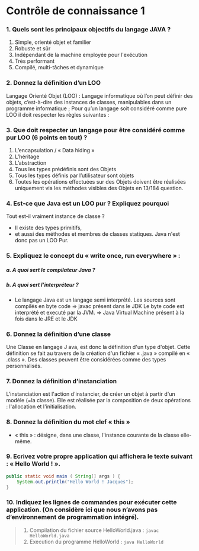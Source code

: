 # Contrôle de connaissance 1

### 1. Quels sont les principaux objectifs du langage JAVA ?
>
1. Simple, orienté objet et familier
2. Robuste et sûr
3. Indépendant de la machine employée pour l'exécution
4. Très performant
5. Compilé, multi-tâches et dynamique

### 2. Donnez la définition d’un LOO
>
Langage Orienté Objet (LOO) : Langage informatique où l’on
peut définir des objets, c’est-à-dire des instances de classes,
manipulables dans un programme informatique ;
Pour qu’un langage soit considéré comme pure LOO il doit respecter les
règles suivantes :


### 3. Que doit respecter un langage pour être considéré comme pur LOO (6 points en tout) ?
>
1. L’encapsulation / « Data hiding »
2. L’héritage
3. L’abstraction
4. Tous les types prédéfinis sont des Objets
5. Tous les types définis par l’utilisateur sont objets
6. Toutes les opérations effectuées sur des Objets doivent être
réalisées uniquement via les méthodes visibles des Objets en
13/184
question.


### 4. Est-ce que Java est un LOO pur ? Expliquez pourquoi
>
Tout est-il vraiment instance de classe ?
* Il existe des types primitifs,
* et aussi des méthodes et membres de classes
statiques.
Java n'est donc pas un LOO Pur.

### 5. Expliquez le concept du « write once, run everywhere » :
#####	a. A quoi sert le compilateur Java ?
#####	b. A quoi sert l’interpréteur ?
> 
* Le langage Java est un langage semi interprété.
Les sources sont compilés en byte code
=> javac présent dans le JDK
Le byte code est interprété et executé par la JVM.
=> Java Virtual Machine présent à la fois dans
le JRE et le JDK

### 6. Donnez la définition d’une classe
>
Une Classe en langage J ava, est donc la définition d'un type
d'objet.
Cette définition se fait au travers de la création d'un fichier
« .java » compilé en « .class ».
Des classes peuvent être considérées comme des types
personnalisés.

### 7. Donnez la définition d’instanciation
>
L'instanciation est l'action d'instancier, de créer un objet à
partir d'un modèle (=la classe). Elle est réalisée par la
composition de deux opérations : l'allocation et
l'initialisation.

### 8. Donnez la définition du mot clef « this »
>
* « this » : désigne, dans une classe, l'instance
courante de la classe elle-même.

### 9. Ecrivez votre propre application qui affichera le texte suivant : « Hello World ! <Votre Nom> ».

```java
public static void main ( String[] args ) { 
	System.out.println("Hello World ! Jacques");
}
```

### 10. Indiquez les lignes de commandes pour exécuter cette application. (On considère ici que nous n’avons pas d’environnement de programmation intégré).

> 1. Compilation du fichier source HelloWorld.java : `javac HelloWorld.java`
> 2. Execution du programme HelloWorld : `java HelloWorld`
